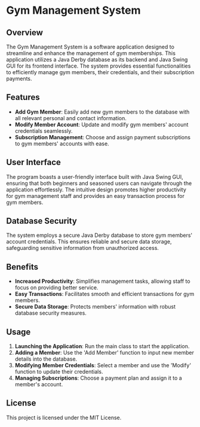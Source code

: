 # Gym Management System

## Overview
The Gym Management System is a software application designed to streamline and enhance the management of gym memberships. This application utilizes a Java Derby database as its backend and Java Swing GUI for its frontend interface. The system provides essential functionalities to efficiently manage gym members, their credentials, and their subscription payments.

## Features
- **Add Gym Member**: Easily add new gym members to the database with all relevant personal and contact information.
- **Modify Member Account**: Update and modify gym members' account credentials seamlessly.
- **Subscription Management**: Choose and assign payment subscriptions to gym members' accounts with ease.

## User Interface
The program boasts a user-friendly interface built with Java Swing GUI, ensuring that both beginners and seasoned users can navigate through the application effortlessly. The intuitive design promotes higher productivity for gym management staff and provides an easy transaction process for gym members.

## Database Security
The system employs a secure Java Derby database to store gym members' account credentials. This ensures reliable and secure data storage, safeguarding sensitive information from unauthorized access.

## Benefits
- **Increased Productivity**: Simplifies management tasks, allowing staff to focus on providing better service.
- **Easy Transactions**: Facilitates smooth and efficient transactions for gym members.
- **Secure Data Storage**: Protects members' information with robust database security measures.

## Usage
1. **Launching the Application**: Run the main class to start the application.
2. **Adding a Member**: Use the 'Add Member' function to input new member details into the database.
3. **Modifying Member Credentials**: Select a member and use the 'Modify' function to update their credentials.
4. **Managing Subscriptions**: Choose a payment plan and assign it to a member's account.

## License
This project is licensed under the MIT License.
